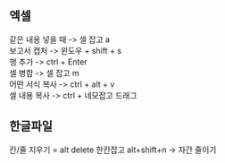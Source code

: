 ## 엑셀

같은 내용 넣을 때 -> 셀 잡고 a      
보고서 캡처 -> 윈도우 + shift + s     
행 추가 -> ctrl + Enter     
셀 병합 -> 셀 잡고 m     
어떤 서식 복사 -> ctrl + alt + v     
셀 내용 복사 -> ctrl + 네모잡고 드래그

## 한글파일

칸/줄 지우기 = alt delete 한칸잡고
alt+shift+n -> 자간 줄이기
